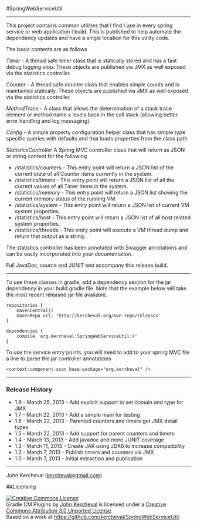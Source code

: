 #SpringWebServiceUtil

---

This project contains common utilities that I find I use in every
spring service or web application I build.  This is published to help
automate the dependency updates and have a single location for this
utility code.

The basic contents are as follows

*Timer* - A thread safe timer class that is statically stored and has a
fast debug logging stop.  These objects are published via JMX as well
exposed via the statistics controller.

*Counter* - A thread safe counter class that enables simple counts and
is maintained statically.  These objects are published via JMX as well
exposed via the statistics controller.

*MethodTrace* - A class that allows the determination of a stack trace
element or method name x levels back in the call stack (allowing
better error handling and log messaging).

*Config* - A simple property configuration helper class that has
simple type specific queries with defaults and that loads properties
from the class path

*StatisticsController* A Spring MVC controller class that will
return as JSON or string content for the following

- /statistics/counters - This entry point will return a JSON list of
the current state of all Counter items currently in the system.
- /statistics/timers - This entry point will return a JSON list of all
the current values of all Timer items in the system.
- /statistics/memory - This entry point will return a JSON list showing the
current memory status of the running VM.
- /statistics/system - This entry point will return a JSON list of
current VM system properties.
- /statistics/host - This entry point will return a JSON list of all
host related system properties.
- /statistics/threads - This entry point will execute a VM thread dump
and return that output as a string.

The statistics controller has been annotated with Swagger annotations
and can be easily incorporated into your documentation.

Full JavaDoc, source and JUNIT test accompany this release build.

---

To use these classes in gradle, add a dependency section for the jar
dependency in your build gradle file.  Note that the example below
will take the most recent released jar file available.

```
repositories {
    mavenCentral()
    mavenRepo url: 'http://kercheval.org/mvn-repo/releases'
}

dependencies {
    compile 'org.kercheval:SpringWebServiceUtil:+'
}
```

To use the service entry points, you will need to add to your spring
MVC file a line to parse the jar controller annotations

```
<context:component-scan base-package="org.kercheval" />
```

---

### Release History

- 1.9 - March 25, 2013 - Add explicit support to set domain and type for JMX
- 1.7 - March 22, 2013 - Add a simple main for testing
- 1.6 - March 22, 2013 - Parented counters and timers get JMX detail types
- 1.5 - March 22, 2013 - Add support for parent counters and timers
- 1.4 - March 13, 2013 - Add javadoc and more JUNIT coverage
- 1.3 - March 11, 2013 - Create JAR using JDK6 to increase compatibility
- 1.2 - March 7, 2013 - Publish timers and counters via JMX
- 1.0 - March 7, 2013 - Initial extraction and publication

---

John Kercheval (kercheval@gmail.com)

##Licensing

<a rel="license" href="http://creativecommons.org/licenses/by/3.0/deed.en_US"><img alt="Creative Commons License" style="border-width:0" src="http://i.creativecommons.org/l/by/3.0/88x31.png" /></a><br /><span xmlns:dct="http://purl.org/dc/terms/" property="dct:title">Gradle CM Plugins</span> by <a xmlns:cc="http://creativecommons.org/ns#" href="https://github.com/kercheval" property="cc:attributionName" rel="cc:attributionURL">John Kercheval</a> is licensed under a <a rel="license" href="http://creativecommons.org/licenses/by/3.0/deed.en_US">Creative Commons Attribution 3.0 Unported License</a>.<br />Based on a work at <a xmlns:dct="http://purl.org/dc/terms/" href="https://github.com/kercheval/SpringWebServiceUtil" rel="dct:source">https://github.com/kercheval/SpringWebServiceUtil</a>.

